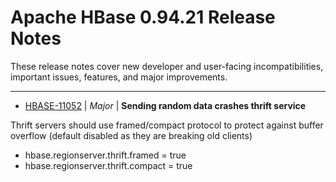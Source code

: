 
<!---
# Licensed to the Apache Software Foundation (ASF) under one
# or more contributor license agreements.  See the NOTICE file
# distributed with this work for additional information
# regarding copyright ownership.  The ASF licenses this file
# to you under the Apache License, Version 2.0 (the
# "License"); you may not use this file except in compliance
# with the License.  You may obtain a copy of the License at
#
#     http://www.apache.org/licenses/LICENSE-2.0
#
# Unless required by applicable law or agreed to in writing, software
# distributed under the License is distributed on an "AS IS" BASIS,
# WITHOUT WARRANTIES OR CONDITIONS OF ANY KIND, either express or implied.
# See the License for the specific language governing permissions and
# limitations under the License.
-->
# Apache HBase  0.94.21 Release Notes

These release notes cover new developer and user-facing incompatibilities, important issues, features, and major improvements.


---

* [HBASE-11052](https://issues.apache.org/jira/browse/HBASE-11052) | *Major* | **Sending random data crashes thrift service**

Thrift servers should use framed/compact protocol to protect against buffer overflow (default disabled as they are breaking old clients)
- hbase.regionserver.thrift.framed = true
- hbase.regionserver.thrift.compact = true



